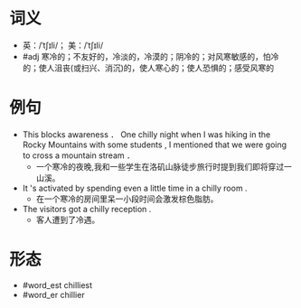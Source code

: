 # 词义
- 英：/ˈtʃɪli/； 美：/ˈtʃɪli/
- #adj 寒冷的；不友好的，冷淡的，冷漠的；阴冷的；对风寒敏感的，怕冷的；使人沮丧(或扫兴、消沉)的，使人寒心的；使人恐惧的；感受风寒的
# 例句
- This blocks awareness ． One chilly night when I was hiking in the Rocky Mountains with some students , I mentioned that we were going to cross a mountain stream ．
	- 一个寒冷的夜晚,我和一些学生在洛矶山脉徒步旅行时提到我们即将穿过一山溪。
- It 's activated by spending even a little time in a chilly room .
	- 在一个寒冷的房间里呆一小段时间会激发棕色脂肪。
- The visitors got a chilly reception .
	- 客人遭到了冷遇。
# 形态
- #word_est chilliest
- #word_er chillier
